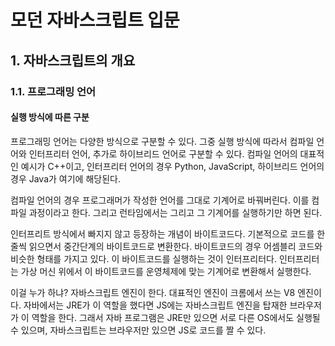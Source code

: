 # 모던 자바스크립트 입문

## 1. 자바스크립트의 개요

### 1.1. 프로그래밍 언어

#### 실행 방식에 따른 구분
프로그래밍 언어는 다양한 방식으로 구분할 수 있다. 그중 실행 방식에 따라서 컴파일 언어와 인터프리터 언어, 추가로 하이브리드 언어로 구분할 수 있다. 컴파일 언어의 대표적인 예시가 C++이고, 인터프리터 언어의 경우 Python, JavaScript, 하이브리드 언어의 경우 Java가 여기에 해당된다.

컴파일 언어의 경우 프로그래머가 작성한 언어를 그대로 기계어로 바꿔버린다. 이를 컴파일 과정이라고 한다. 그리고 런타임에서는 그리고 그 기계어를 실행하기만 하면 된다.

인터프리트 방식에서 빠지지 않고 등장하는 개념이 바이트코드다. 기본적으로 코드를 한 줄씩 읽으면서 중간단계의 바이트코드로 변환한다. 바이트코드의 경우 어셈블리 코드와 비슷한 형태를 가지고 있다. 이 바이트코드를 실행하는 것이 인터프리터다. 인터프리터는 가상 머신 위에서 이 바이트코드를 운영체제에 맞는 기계어로 변환해서 실행한다. 

이걸 누가 하냐? 자바스크립트 엔진이 한다. 대표적인 엔진이 크롬에서 쓰는 V8 엔진이다. 자바에서는 JRE가 이 역할을 했다면 JS에는 자바스크립트 엔진을 탑재한 브라우저가 이 역할을 한다. 그래서 자바 프로그램은 JRE만 있으면 서로 다른 OS에서도 실행될 수 있으며, 자바스크립트는 브라우저만 있으면 JS로 코드를 짤 수 있다.

